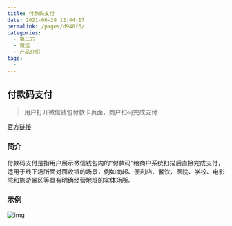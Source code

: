 ```yaml
---
title: 付款码支付
date: 2021-06-28 12:44:17
permalink: /pages/d940f6/
categories:
  - 第三方
  - 微信
  - 产品介绍
tags:
  - 
---
```


## 付款码支付

> 用户打开微信钱包付款卡页面，商户扫码完成支付

[官方链接](https://pay.weixin.qq.com/index.php/public/product/detail?pid=37&productType=0)



### 简介

付款码支付是指用户展示微信钱包内的“付款码”给商户系统扫描后直接完成支付，适用于线下场所面对面收银的场景，例如商超、便利店、餐饮、医院、学校、电影院和旅游景区等具有明确经营地址的实体场所。

### 示例

![img](http://productcenter-10005922.file.myqcloud.com/%E4%BB%98%E6%AC%BE%E7%A0%81.png1542788842_AVN.png)